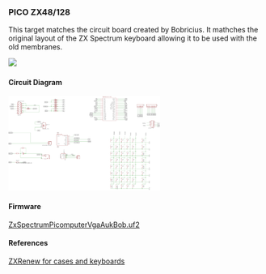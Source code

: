 ### PICO ZX48/128
This target matches the circuit board created by Bobricius.
It mathches the original layout of the ZX Spectrum keyboard allowing it to be used with the old membranes.

<img src="pico_zx48_128_1.png" width="300"/>

#### Circuit Diagram
<img src="pico_zx48_128_2.png" width="300"/>

#### Firmware
[ZxSpectrumPicomputerVgaAukBob.uf2](/uf2/ZxSpectrumPicomputerVgaAukBob.uf2)

#### References
[ZXRenew for cases and keyboards](https://zxrenew.co.uk/)
